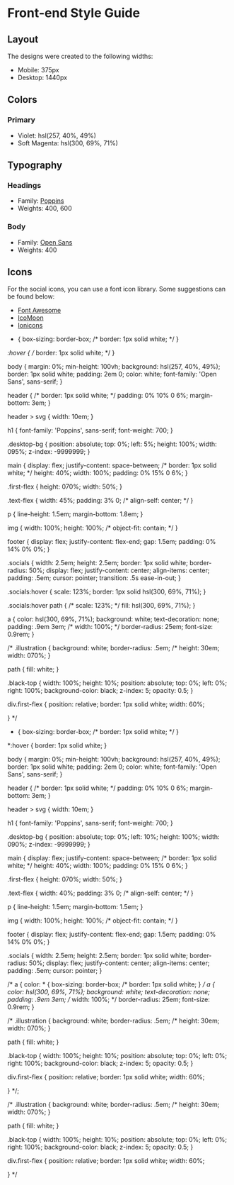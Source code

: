# Front-end Style Guide

## Layout

The designs were created to the following widths:

- Mobile: 375px
- Desktop: 1440px

## Colors

### Primary

- Violet: hsl(257, 40%, 49%)
- Soft Magenta: hsl(300, 69%, 71%)

## Typography

### Headings

- Family: [Poppins](https://fonts.google.com/specimen/Poppins)
- Weights: 400, 600

### Body

- Family: [Open Sans](https://fonts.google.com/specimen/Open+Sans)
- Weights: 400

## Icons

For the social icons, you can use a font icon library. Some suggestions can be found below:

- [Font Awesome](https://fontawesome.com/)
- [IcoMoon](https://icomoon.io/)
- [Ionicons](https://ionicons.com/)
* {
    box-sizing: border-box;
    /* border: 1px solid white; */
}

*:hover {
    /* border: 1px solid white; */
}

body {
    margin: 0%;
    min-height: 100vh;
    background: hsl(257, 40%, 49%);
    border: 1px solid white;
    padding: 2em 0;
    color: white;
    font-family: 'Open Sans', sans-serif;
}

header {
    /* border: 1px solid white; */
    padding: 0% 10% 0 6%;
    margin-bottom: 3em;
}

header > svg {
    width: 10em;
}

h1 {
    font-family: 'Poppins', sans-serif;
    font-weight: 700;
}

.desktop-bg {
    position: absolute;
    top: 0%;
    left: 5%;
    height: 100%;
    width: 095%;
    z-index: -9999999;
}

main {
    display: flex;
    justify-content: space-between;
    /* border: 1px solid white; */
    height: 40%;
    width: 100%;
    padding: 0% 15% 0 6%;
}

.first-flex {
    height: 070%;
    width: 50%;
}

.text-flex {
    width: 45%;
    padding: 3% 0;
    /* align-self: center; */
}

p {
    line-height: 1.5em;
    margin-bottom: 1.8em;
}

img {
    width: 100%;
    height: 100%;
    /* object-fit: contain; */
}

footer {
    display: flex;
    justify-content: flex-end;
    gap: 1.5em;
    padding: 0% 14% 0% 0%;
}

.socials {
    width: 2.5em;
    height: 2.5em;
    border: 1px solid white;
    border-radius: 50%;
    display: flex;
    justify-content: center;
    align-items: center;
    padding: .5em;
    cursor: pointer;
    transition: .5s ease-in-out;
}

.socials:hover {
    scale: 123%;
border: 1px solid hsl(300, 69%, 71%);
}

.socials:hover path {
    /* scale: 123%; */
    fill: hsl(300, 69%, 71%);
}

a {
    color: hsl(300, 69%, 71%);
    background: white;
    text-decoration: none;
    padding: .9em 3em;
    /* width: 100%; */
    border-radius: 25em;
    font-size: 0.9rem;
}

/* .illustration {
    background: white;
    border-radius: .5em;
    /* height: 30em; 
    width: 070%;
}

path {
    fill: white;
}

.black-top {
    width: 100%;
    height: 10%;
    position: absolute;
    top: 0%;
    left: 0%;
    right: 100%;
    background-color: black;
    z-index: 5;
    opacity: 0.5;
}

div.first-flex {
    position: relative;
    border: 1px solid white;
    width: 60%;

} */
* {
    box-sizing: border-box;
    /* border: 1px solid white; */
}

*:hover {
    border: 1px solid white;
}

body {
    margin: 0%;
    min-height: 100vh;
    background: hsl(257, 40%, 49%);
    border: 1px solid white;
    padding: 2em 0;
    color: white;
    font-family: 'Open Sans', sans-serif;
}

header {
    /* border: 1px solid white; */
    padding: 0% 10% 0 6%;
    margin-bottom: 3em;
}

header > svg {
    width: 10em;
}

h1 {
    font-family: 'Poppins', sans-serif;
    font-weight: 700;
}

.desktop-bg {
    position: absolute;
    top: 0%;
    left: 10%;
    height: 100%;
    width: 090%;
    z-index: -9999999;
}

main {
    display: flex;
    justify-content: space-between;
    /* border: 1px solid white; */
    height: 40%;
    width: 100%;
    padding: 0% 15% 0 6%;
}

.first-flex {
    height: 070%;
    width: 50%;
}

.text-flex {
    width: 40%;
    padding: 3% 0;
    /* align-self: center; */
}

p {
    line-height: 1.5em;
    margin-bottom: 1.5em;
}

img {
    width: 100%;
    height: 100%;
    /* object-fit: contain; */
}

footer {
    display: flex;
    justify-content: flex-end;
    gap: 1.5em;
    padding: 0% 14% 0% 0%;
}

.socials {
    width: 2.5em;
    height: 2.5em;
    border: 1px solid white;
    border-radius: 50%;
    display: flex;
    justify-content: center;
    align-items: center;
    padding: .5em;
    cursor: pointer;
}

/* a {
    color: * {
    box-sizing: border-box;
    /* border: 1px solid white; 
} */
a {
    color: hsl(300, 69%, 71%);
    background: white;
    text-decoration: none;
    padding: .9em 3em;
    /* width: 100%; */
    border-radius: 25em;
    font-size: 0.9rem;
}

/* .illustration {
    background: white;
    border-radius: .5em;
    /* height: 30em; 
    width: 070%;
}

path {
    fill: white;
}

.black-top {
    width: 100%;
    height: 10%;
    position: absolute;
    top: 0%;
    left: 0%;
    right: 100%;
    background-color: black;
    z-index: 5;
    opacity: 0.5;
}

div.first-flex {
    position: relative;
    border: 1px solid white;
    width: 60%;

} */;


/* .illustration {
    background: white;
    border-radius: .5em;
    /* height: 30em; 
    width: 070%;
}

path {
    fill: white;
}

.black-top {
    width: 100%;
    height: 10%;
    position: absolute;
    top: 0%;
    left: 0%;
    right: 100%;
    background-color: black;
    z-index: 5;
    opacity: 0.5;
}

div.first-flex {
    position: relative;
    border: 1px solid white;
    width: 60%;

} */
